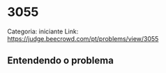 # 3055

Categoria: iniciante
Link: https://judge.beecrowd.com/pt/problems/view/3055
## Entendendo o problema

